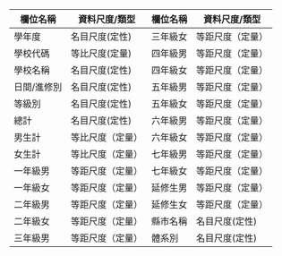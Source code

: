| 欄位名稱      | 資料尺度/類型   | 欄位名稱      | 資料尺度/類型   |
| ------------- | -------------- | ------------- | -------------- |
| 學年度         | 名目尺度(定性) | 三年級女      |  等距尺度（定量）|
| 學校代碼       | 等比尺度(定量) | 四年級男       |   等距尺度（定量）|
| 學校名稱       | 名目尺度(定性) | 四年級女 | 等距尺度（定量）|
| 日間/進修別    | 名目尺度(定性) | 五年級男      |  等距尺度（定量）|
| 等級別        | 名目尺度(定性) | 五年級女      |  等距尺度（定量）| 
| 總計          | 名目尺度(定性)|六年級男       |  等距尺度（定量）| 
| 男生計        | 等比尺度（定量）| 六年級女      |  等距尺度（定量）| 
| 女生計        | 等比尺度（定量）| 七年級男      | 等距尺度（定量）| 
| 一年級男       | 等距尺度（定量）| 七年級女      | 等距尺度（定量）| 
| 一年級女        |  等距尺度（定量）| 延修生男      |  等距尺度（定量）| 
| 二年級男       |  等距尺度（定量）| 延修生女       |  等距尺度（定量）| 
| 二年級女        | 等距尺度（定量）| 縣市名稱       | 名目尺度(定性)| 
| 三年級男        |  等距尺度（定量）| 體系別     |名目尺度(定性)| 


